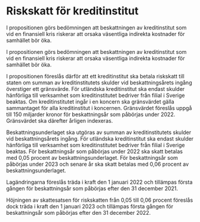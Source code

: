 # Riskskatt för kreditinstitut

I propositionen görs bedömningen att beskattningen av kreditinstitut som vid en finansiell kris riskerar att orsaka väsentliga indirekta kostnader för samhället bör öka.

I propositionen görs bedömningen att beskattningen av kreditinstitut som vid en finansiell kris riskerar att orsaka väsentliga indirekta kostnader för samhället bör öka.

I propositionen föreslås därför att ett kreditinstitut ska betala riskskatt till staten om summan av kreditinstitutets skulder vid beskattningsårets ingång överstiger ett gränsvärde. För utländska kreditinstitut ska endast skulder hänförliga till verksamhet som kreditinstitutet bedriver från filial i Sverige beaktas. Om kreditinstitutet ingår i en koncern ska gränsvärdet gälla sammantaget för alla kreditinstitut i koncernen. Gränsvärdet föreslås uppgå till 150 miljarder kronor för beskattningsår som påbörjas under 2022. Gränsvärdet ska därefter årligen indexeras.

Beskattningsunderlaget ska utgöras av summan av kreditinstitutets skulder vid beskattningsårets ingång. För utländska kreditinstitut ska endast skulder hänförliga till verksamhet som kreditinstitutet bedriver från filial i Sverige beaktas. För beskattningsår som påbörjas under 2022 ska skatt betalas med 0,05 procent av beskattningsunderlaget. För beskattningsår som påbörjas under 2023 och senare år ska skatt betalas med 0,06 procent av beskattningsunderlaget.

Lagändringarna föreslås träda i kraft den 1 januari 2022 och tillämpas
första gången för beskattningsår som påbörjas efter den 31 december 2021.

Höjningen av skattesatsen för riskskatten från 0,05 till 0,06 procent
föreslås dock träda i kraft den 1 januari 2023 och tillämpas första gången för beskattningsår som påbörjas efter den 31 december 2022.
